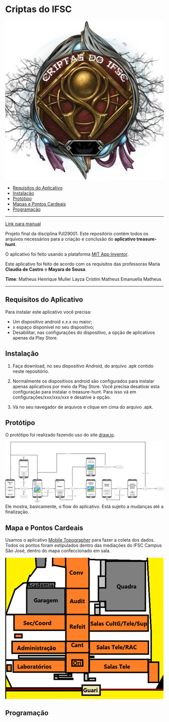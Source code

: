 # Criptas do IFSC

![Criptas do IFSC - Logo](img/logo-criptas-do-ifsc.png)

- [Requisitos do Aplicativo](#requisitos-do-aplicativo)
- [Instalação](#instalacao)
- [Protótipo](#prototipo)
- [Mapas e Pontos Cardeais](#mapas-e-pontos-cardeais)
- [Programação](#programacao)

---

[Link para manual](man/dev/README.md)

Projeto final da disciplina PJI29001.
Este repositório contém todos os arquivos necessários para a criação e conclusão do **aplicativo treasure-hunt**.

O aplicativo foi feito usando a plataforma [MIT App Inventor](http://appinventor.mit.edu/explore/).

Este aplicativo foi feito de acordo com os requisitos das professoras Maria **Claudia de Castro** e **Mayara de Sousa**.

**Time**:
Matheus Henrique Muller
Layza Cristini
Matheus
Emanuella
Matheus



---

## Requisitos do Aplicativo
Para instalar este aplicativo você precisa:

- Um dispositivo android x.x.x ou maior;
- x espaço disponível no seu dispositivo;
- Desabilitar, nas configurações do dispositivo, a opção de aplicativos apenas da Play Store.


## Instalação

1. Faça download, no seu dispositivo Android, do arquivo .apk contido neste repositório.

2. Normalmente os dispositivos android são configurados para instalar apenas aplicativos por meio da Play Store. Você precisa desativar esta configuração para instalar o treasure-hunt. Para isso vá em configurações/xxx/xxx/xxx e desative a opção.

3. Vá no seu navegador de arquivos e clique em cima do arquivo .apk.


## Protótipo

O protótipo foi realizado fazendo uso do site [draw.io](www.draw.io).

![prototype](prototype.png)
Ele mostra, basicamente, o flow do aplicativo.
Está sujeito a mudanças até a finalização.

## Mapa e Pontos Cardeais

Usamos o aplicativo [Mobile Topographer](www.) para fazer a coleta dos dados. Todos os pontos foram estipulados dentro das mediações do IFSC Campus São José, dentro do mapa confeccionado em sala.

![mapa-ifsc](mapa-ifsc.png)

## Programação
